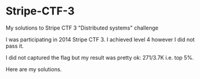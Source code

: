 Stripe-CTF-3
============

My solutions to Stripe CTF 3 "Distributed systems" challenge

I was participating in 2014  Stripe CTF 3. I achieved level 4 however I did not pass it.

I did not captured the flag but my result was pretty ok: 271/3.7K i.e. top 5%.

Here are my solutions.
